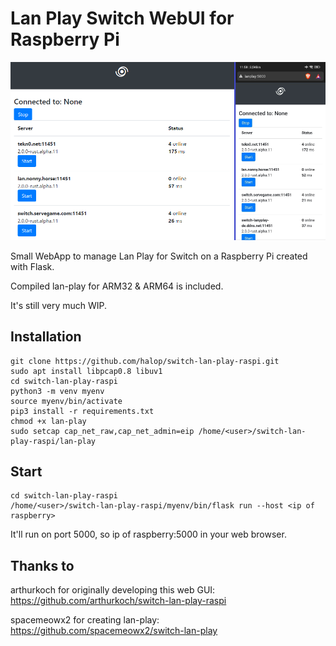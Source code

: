 # Lan Play Switch WebUI for Raspberry Pi
![Screenshot of GUI](https://github.com/halop/switch-lan-play-raspi/blob/main/screenshot.PNG)

Small WebApp to manage Lan Play for Switch  on a Raspberry Pi created with Flask.

Compiled lan-play for ARM32 & ARM64 is included.

It's still very much WIP.




## Installation  

    git clone https://github.com/halop/switch-lan-play-raspi.git
    sudo apt install libpcap0.8 libuv1
    cd switch-lan-play-raspi
    python3 -m venv myenv
    source myenv/bin/activate
    pip3 install -r requirements.txt
    chmod +x lan-play
    sudo setcap cap_net_raw,cap_net_admin=eip /home/<user>/switch-lan-play-raspi/lan-play
    
    
## Start  
    cd switch-lan-play-raspi
    /home/<user>/switch-lan-play-raspi/myenv/bin/flask run --host <ip of raspberry> 
    

It'll run on port 5000, so ip of raspberry:5000 in your web browser.

## Thanks to

arthurkoch for originally developing this web GUI:
https://github.com/arthurkoch/switch-lan-play-raspi

spacemeowx2 for creating lan-play:
https://github.com/spacemeowx2/switch-lan-play

